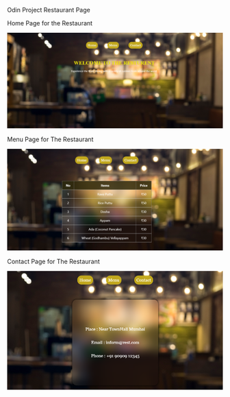 Odin Project Restaurant Page

Home Page for the Restaurant

![image alt](https://github.com/AlvinRajan/Restaurant-Page/blob/26a9ab47a5f6a913c8211872ec471c9966ff95cf/home%20page.png)

Menu Page for The Restaurant

![image alt](https://github.com/AlvinRajan/Restaurant-Page/blob/9dc341aa8878c257bf5adb1293ac517679f4b51c/menupahe.png)

Contact Page for The Restaurant

![image alt](https://github.com/AlvinRajan/Restaurant-Page/blob/d8e95f79d83bdfe325e969a857270bdc610e4029/contact%20page.png)
